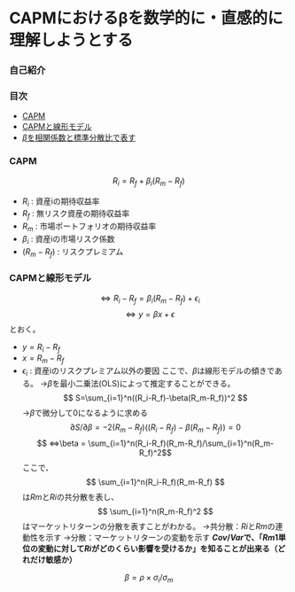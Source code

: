 # CAPMにおけるβを数学的に・直感的に理解しようとする
### 自己紹介
### 目次

- [CAPM](#CAPM)
- [CAPMと線形モデル](#CAPMと線形モデル)
- [$β$を相関係数と標準分散比で表す](#$β$を相関係数と標準分散比で表す)

### CAPM
$$ R_i = R_f + \beta_i(R_m - R_f) $$

- $R_i$ : 資産iの期待収益率
- $R_f$ : 無リスク資産の期待収益率
- $R_m$ : 市場ポートフォリオの期待収益率
- $\beta_i$ : 資産iの市場リスク係数
- $(R_m - R_f)$ : リスクプレミアム

### CAPMと線形モデル
$$ ⇔ R_i - R_f = \beta_i(R_m - R_f) + \epsilon_i $$
$$ ⇔ y = \beta x + \epsilon $$
とおく。

- $y = R_i - R_f$
- $x = R_m - R_f$
- $\epsilon_i$ : 資産iのリスクプレミアム以外の要因
ここで、$\beta$は線形モデルの傾きである。
→$β$を最小二乗法(OLS)によって推定することができる。
$$ S=\sum_{i=1}^n((R_i-R_f)-\beta(R_m-R_f))^2 $$
→$β$で微分して$0$になるように求める
$$ \partial S/\partial \beta = -2 (R_m-R_f)((R_i-R_f)-\beta(R_m-R_f))=0 $$
$$ ⇔\beta = \sum_{i=1}^n(R_i-R_f)(R_m-R_f)/\sum_{i=1}^n(R_m-R_f)^2$$
ここで、
$$  \sum_{i=1}^n(R_i-R_f)(R_m-R_f) $$は$Rm$と$Ri$の共分散を表し、
$$ \sum_{i=1}^n(R_m-R_f)^2 $$ はマーケットリターンの分散を表すことがわかる。
→共分散：$Ri$と$Rm$の連動性を示す
→分散：マーケットリターンの変動を示す
**$Cov/Var$で、「$Rm$1単位の変動に対して$Ri$がどのくらい影響を受けるか」を知ることが出来る（どれだけ敏感か）**

















$$ \beta = \rho\times\sigma_i/\sigma_m $$